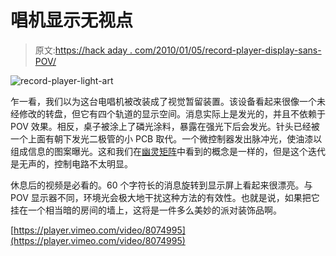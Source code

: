 # 唱机显示无视点

> 原文:[https://hack aday . com/2010/01/05/record-player-display-sans-POV/](https://hackaday.com/2010/01/05/record-player-display-sans-pov/)

![](../Images/34a858083bd392fe27c2b54b475eda3d.png "record-player-light-art")

乍一看，我们以为这台电唱机被改装成了视觉暂留装置。该设备看起来很像一个未经修改的转盘，但它有四个轨道的显示空间。消息实际上是发光的，并且不依赖于 POV 效果。相反，桌子被涂上了磷光涂料，暴露在强光下后会发光。针头已经被一个上面有朝下发光二极管的小 PCB 取代。一个微控制器发出脉冲光，使油漆以组成信息的图案曝光。这和我们在[幽灵矩阵](http://hackaday.com/2009/05/23/ghost-matrix-glow-printing/)中看到的概念是一样的，但是这个迭代是无声的，控制电路不太明显。

休息后的视频是必看的。60 个字符长的消息旋转到显示屏上看起来很漂亮。与 POV 显示器不同，环境光会极大地干扰这种方法的有效性。也就是说，如果把它挂在一个相当暗的房间的墙上，这将是一件多么美妙的派对装饰品啊。

[https://player.vimeo.com/video/8074995](https://player.vimeo.com/video/8074995)